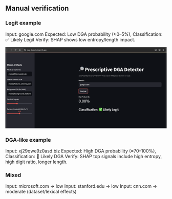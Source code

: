 ## Manual verification

### Legit example
Input: google.com
Expected: Low DGA probability (≈0–5%), Classification: ✅ Likely Legit
Verify: SHAP shows low entropy/length impact.

![Google.com Legit Prediction](data/DGA_screenshot.png)


### DGA-like example
Input: xj29qwe9z0asd.biz
Expected: High DGA probability (≈70–100%), Classification: 🚨 Likely DGA
Verify: SHAP top signals include high entropy, high digit ratio, longer length.

### Mixed
Input: microsoft.com -> low
Input: stanford.edu -> low
Input: cnn.com -> moderate (dataset/lexical effects)
